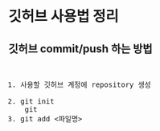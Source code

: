 # 깃허브 사용법 정리

## 깃허브 commit/push 하는 방법
<pre>
<ol>
<li>사용할 깃허브 계정에 repository 생성</li>
<li>git init</li> git 
<li>git add <파일명></li>
</ol>
</pre>
